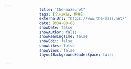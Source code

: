 ---
                title: "the-maze.net"
                tags: [个人网站, 博客]
                externalUrl: "https://www.the-maze.net/"
                date: 9934-08-08
                showDate: false
                showAuthor: false
                showReadingTime: false
                showEdit: false
                showLikes: false
                showViews: false
                layoutBackgroundHeaderSpace: false
                ---

